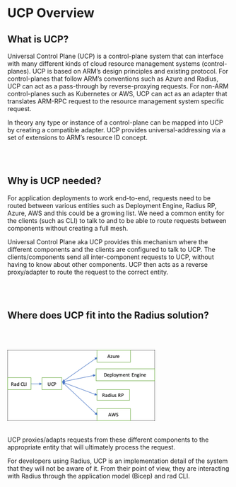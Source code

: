 # UCP Overview

## What is UCP?

Universal Control Plane (UCP) is a control-plane system that can interface with many different kinds of cloud resource management systems (control-planes). UCP is based on ARM’s design principles and existing protocol. For control-planes that follow ARM’s conventions such as Azure and Radius, UCP can act as a pass-through by reverse-proxying requests. For non-ARM control-planes such as Kubernetes or AWS, UCP can act as an adapter that translates ARM-RPC request to the resource management system specific request.

In theory any type or instance of a control-plane can be mapped into UCP by creating a compatible adapter. UCP provides universal-addressing via a set of extensions to ARM’s resource ID concept.

<br/><br/>

## Why is UCP needed?

For application deployments to work end-to-end, requests need to be routed between various entities such as Deployment Engine, Radius RP, Azure, AWS and this could be a growing list. We need a common entity for the clients (such as CLI) to talk to and to be able to route requests between components without creating a full mesh.

Universal Control Plane aka UCP provides this mechanism where the different components and the clients are configured to talk to UCP. The clients/components send all inter-component requests to UCP, without having to know about other components. UCP then acts as a reverse proxy/adapter to route the request to the correct entity.

<br/><br/>

## Where does UCP fit into the Radius solution?
<br/><br/>

![UCP](images/overview.png)
<br/><br/>

UCP proxies/adapts requests from these different components to the appropriate entity that will ultimately process the request.

For developers using Radius, UCP is an implementation detail of the system that they will not be aware of it. From their point of view, they are interacting with Radius through the application model (Bicep) and rad CLI. 
